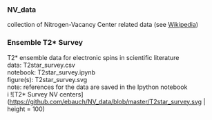 ### NV_data

collection of Nitrogen-Vacancy Center related data (see [Wikipedia](https://en.wikipedia.org/wiki/Nitrogen-vacancy_center))

### Ensemble T2* Survey

T2* ensemble data for electronic spins in scientific literature  
data: T2star_survey.csv  
notebook: T2star_survey.ipynb  
figure(s): T2star_survey.svg  
note: references for the data are saved in the Ipython notebook  
i
![T2* Survey NV centers](https://github.com/ebauch/NV_data/blob/master/T2star_survey.svg | height = 100)
